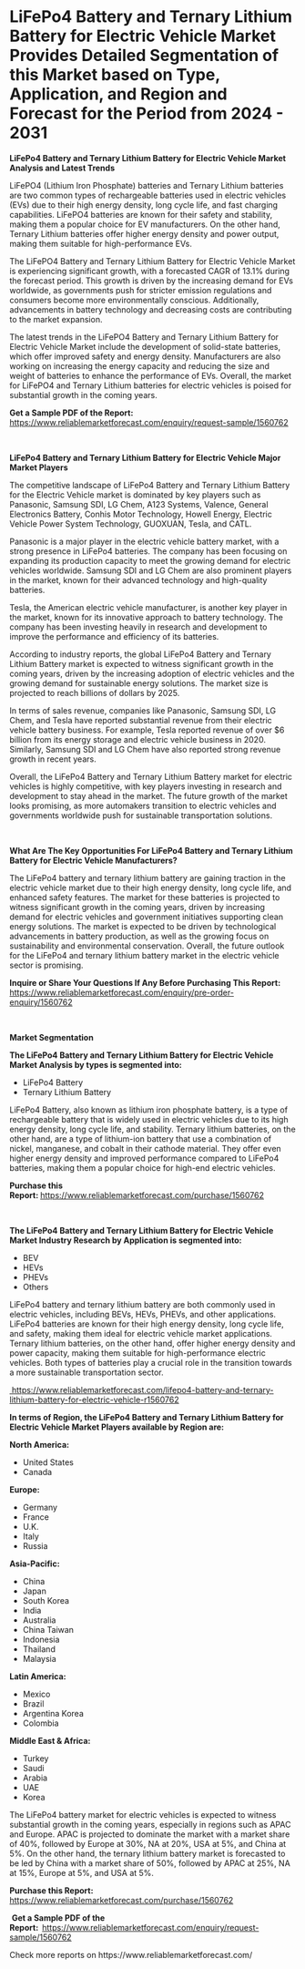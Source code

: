 <p><h1>LiFePo4 Battery and Ternary Lithium Battery for Electric Vehicle Market Provides Detailed Segmentation of this Market based on Type, Application, and Region and Forecast for the Period from 2024 - 2031</h1></p><p><strong>LiFePo4 Battery and Ternary Lithium Battery for Electric Vehicle Market Analysis and Latest Trends</strong></p>
<p><p>LiFePO4 (Lithium Iron Phosphate) batteries and Ternary Lithium batteries are two common types of rechargeable batteries used in electric vehicles (EVs) due to their high energy density, long cycle life, and fast charging capabilities. LiFePO4 batteries are known for their safety and stability, making them a popular choice for EV manufacturers. On the other hand, Ternary Lithium batteries offer higher energy density and power output, making them suitable for high-performance EVs.</p><p>The LiFePO4 Battery and Ternary Lithium Battery for Electric Vehicle Market is experiencing significant growth, with a forecasted CAGR of 13.1% during the forecast period. This growth is driven by the increasing demand for EVs worldwide, as governments push for stricter emission regulations and consumers become more environmentally conscious. Additionally, advancements in battery technology and decreasing costs are contributing to the market expansion.</p><p>The latest trends in the LiFePO4 Battery and Ternary Lithium Battery for Electric Vehicle Market include the development of solid-state batteries, which offer improved safety and energy density. Manufacturers are also working on increasing the energy capacity and reducing the size and weight of batteries to enhance the performance of EVs. Overall, the market for LiFePO4 and Ternary Lithium batteries for electric vehicles is poised for substantial growth in the coming years.</p></p>
<p><strong>Get a Sample PDF of the Report:&nbsp;</strong> <a href="https://www.reliablemarketforecast.com/enquiry/request-sample/1560762">https://www.reliablemarketforecast.com/enquiry/request-sample/1560762</a></p>
<p>&nbsp;</p>
<p><strong>LiFePo4 Battery and Ternary Lithium Battery for Electric Vehicle Major Market Players</strong></p>
<p><p>The competitive landscape of LiFePo4 Battery and Ternary Lithium Battery for the Electric Vehicle market is dominated by key players such as Panasonic, Samsung SDI, LG Chem, A123 Systems, Valence, General Electronics Battery, Conhis Motor Technology, Howell Energy, Electric Vehicle Power System Technology, GUOXUAN, Tesla, and CATL.</p><p>Panasonic is a major player in the electric vehicle battery market, with a strong presence in LiFePo4 batteries. The company has been focusing on expanding its production capacity to meet the growing demand for electric vehicles worldwide. Samsung SDI and LG Chem are also prominent players in the market, known for their advanced technology and high-quality batteries.</p><p>Tesla, the American electric vehicle manufacturer, is another key player in the market, known for its innovative approach to battery technology. The company has been investing heavily in research and development to improve the performance and efficiency of its batteries.</p><p>According to industry reports, the global LiFePo4 Battery and Ternary Lithium Battery market is expected to witness significant growth in the coming years, driven by the increasing adoption of electric vehicles and the growing demand for sustainable energy solutions. The market size is projected to reach billions of dollars by 2025.</p><p>In terms of sales revenue, companies like Panasonic, Samsung SDI, LG Chem, and Tesla have reported substantial revenue from their electric vehicle battery business. For example, Tesla reported revenue of over $6 billion from its energy storage and electric vehicle business in 2020. Similarly, Samsung SDI and LG Chem have also reported strong revenue growth in recent years.</p><p>Overall, the LiFePo4 Battery and Ternary Lithium Battery market for electric vehicles is highly competitive, with key players investing in research and development to stay ahead in the market. The future growth of the market looks promising, as more automakers transition to electric vehicles and governments worldwide push for sustainable transportation solutions.</p></p>
<p>&nbsp;</p>
<p><strong>What Are The Key Opportunities For LiFePo4 Battery and Ternary Lithium Battery for Electric Vehicle Manufacturers?</strong></p>
<p><p>The LiFePo4 battery and ternary lithium battery are gaining traction in the electric vehicle market due to their high energy density, long cycle life, and enhanced safety features. The market for these batteries is projected to witness significant growth in the coming years, driven by increasing demand for electric vehicles and government initiatives supporting clean energy solutions. The market is expected to be driven by technological advancements in battery production, as well as the growing focus on sustainability and environmental conservation. Overall, the future outlook for the LiFePo4 and ternary lithium battery market in the electric vehicle sector is promising.</p></p>
<p><strong>Inquire or Share Your Questions If Any Before Purchasing This Report:</strong> <a href="https://www.reliablemarketforecast.com/enquiry/pre-order-enquiry/1560762">https://www.reliablemarketforecast.com/enquiry/pre-order-enquiry/1560762</a></p>
<p>&nbsp;</p>
<p><strong>Market Segmentation</strong></p>
<p><strong>The LiFePo4 Battery and Ternary Lithium Battery for Electric Vehicle Market Analysis by types is segmented into:</strong></p>
<p><ul><li>LiFePo4 Battery</li><li>Ternary Lithium Battery</li></ul></p>
<p><p>LiFePo4 Battery, also known as lithium iron phosphate battery, is a type of rechargeable battery that is widely used in electric vehicles due to its high energy density, long cycle life, and stability. Ternary lithium batteries, on the other hand, are a type of lithium-ion battery that use a combination of nickel, manganese, and cobalt in their cathode material. They offer even higher energy density and improved performance compared to LiFePo4 batteries, making them a popular choice for high-end electric vehicles.</p></p>
<p><strong>Purchase this Report:&nbsp;</strong><a href="https://www.reliablemarketforecast.com/purchase/1560762">https://www.reliablemarketforecast.com/purchase/1560762</a></p>
<p>&nbsp;</p>
<p><strong>The LiFePo4 Battery and Ternary Lithium Battery for Electric Vehicle Market Industry Research by Application is segmented into:</strong></p>
<p><ul><li>BEV</li><li>HEVs</li><li>PHEVs</li><li>Others</li></ul></p>
<p><p>LiFePo4 battery and ternary lithium battery are both commonly used in electric vehicles, including BEVs, HEVs, PHEVs, and other applications. LiFePo4 batteries are known for their high energy density, long cycle life, and safety, making them ideal for electric vehicle market applications. Ternary lithium batteries, on the other hand, offer higher energy density and power capacity, making them suitable for high-performance electric vehicles. Both types of batteries play a crucial role in the transition towards a more sustainable transportation sector.</p></p>
<p><a href="https://www.reliablemarketforecast.com/lifepo4-battery-and-ternary-lithium-battery-for-electric-vehicle-r1560762">&nbsp;https://www.reliablemarketforecast.com/lifepo4-battery-and-ternary-lithium-battery-for-electric-vehicle-r1560762</a></p>
<p><strong>In terms of Region, the LiFePo4 Battery and Ternary Lithium Battery for Electric Vehicle Market Players available by Region are:</strong></p>
<p>
    <p> <strong> North America: </strong>
        <ul>
            <li>United States</li>
            <li>Canada</li>
        </ul>
        </p> 
    <p> <strong> Europe: </strong>
        <ul>
            <li>Germany</li>
            <li>France</li>
            <li>U.K.</li>
            <li>Italy</li>
            <li>Russia</li>
        </ul>
        </p> 
    <p> <strong> Asia-Pacific: </strong>
        <ul>
            <li>China</li>
            <li>Japan</li>
            <li>South Korea</li>
            <li>India</li>
            <li>Australia</li>
            <li>China Taiwan</li>
            <li>Indonesia</li>
            <li>Thailand</li>
            <li>Malaysia</li>
        </ul>
        </p> 
    <p> <strong> Latin America: </strong>
        <ul>
            <li>Mexico</li>
            <li>Brazil</li>
            <li>Argentina Korea</li>
            <li>Colombia</li>
        </ul>
        </p> 
    <p> <strong> Middle East & Africa: </strong>
        <ul>
            <li>Turkey</li>
            <li>Saudi</li>
            <li>Arabia</li>
            <li>UAE</li>
            <li>Korea</li>
        </ul>
    </p>
    </p>
<p><p>The LiFePo4 battery market for electric vehicles is expected to witness substantial growth in the coming years, especially in regions such as APAC and Europe. APAC is projected to dominate the market with a market share of 40%, followed by Europe at 30%, NA at 20%, USA at 5%, and China at 5%. On the other hand, the ternary lithium battery market is forecasted to be led by China with a market share of 50%, followed by APAC at 25%, NA at 15%, Europe at 5%, and USA at 5%.</p></p>
<p><strong>Purchase this Report: </strong><a href="https://www.reliablemarketforecast.com/purchase/1560762">https://www.reliablemarketforecast.com/purchase/1560762</a></p>
<p>&nbsp;<strong>Get a Sample PDF of the Report:&nbsp;&nbsp;</strong><a href="https://www.reliablemarketforecast.com/enquiry/request-sample/1560762">https://www.reliablemarketforecast.com/enquiry/request-sample/1560762</a></p>
<p><strong></strong></p>
<p>Check more reports on https://www.reliablemarketforecast.com/</p>